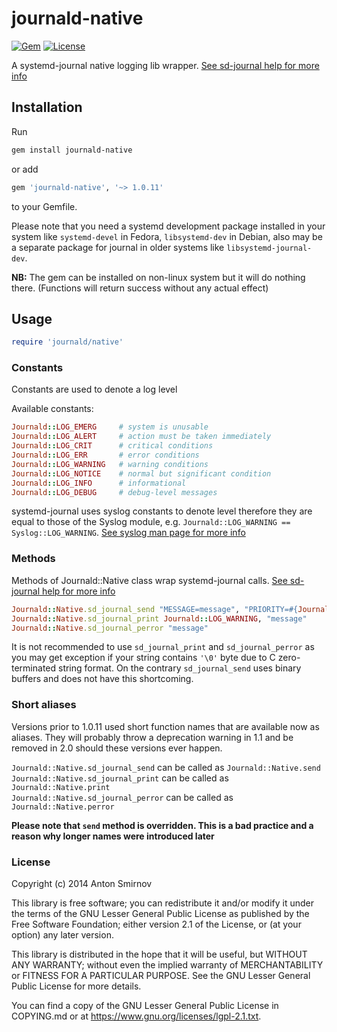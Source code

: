 # journald-native

[![Gem](https://img.shields.io/gem/v/journald-native.svg)](https://rubygems.org/gems/journald-native)
[![License](https://img.shields.io/github/license/sandfoxme/journald-native.svg)](https://www.gnu.org/licenses/lgpl-2.1.txt)

A systemd-journal native logging lib wrapper.
[See sd-journal help for more info](http://www.freedesktop.org/software/systemd/man/sd_journal_print.html)

## Installation

Run

```sh
gem install journald-native
```

or add

```ruby
gem 'journald-native', '~> 1.0.11'
```

to your Gemfile.

Please note that you need a systemd development package installed in your system like `systemd-devel` in Fedora, `libsystemd-dev` in Debian, also may be a separate package for journal in older systems like `libsystemd-journal-dev`.

**NB:** The gem can be installed on non-linux system but it will do nothing there. (Functions will return success without any actual effect)

## Usage

```ruby
require 'journald/native'
```

### Constants

Constants are used to denote a log level

Available constants:

```ruby
Journald::LOG_EMERG     # system is unusable
Journald::LOG_ALERT     # action must be taken immediately
Journald::LOG_CRIT      # critical conditions
Journald::LOG_ERR       # error conditions
Journald::LOG_WARNING   # warning conditions
Journald::LOG_NOTICE    # normal but significant condition
Journald::LOG_INFO      # informational
Journald::LOG_DEBUG     # debug-level messages
```

systemd-journal uses syslog constants to denote level therefore they are equal to those of the Syslog module,
e.g. ```Journald::LOG_WARNING == Syslog::LOG_WARNING```.
[See syslog man page for more info](http://man7.org/linux/man-pages/man3/syslog.3.html)

### Methods

Methods of Journald::Native class wrap systemd-journal calls.
[See sd-journal help for more info](http://www.freedesktop.org/software/systemd/man/sd_journal_print.html)

```ruby
Journald::Native.sd_journal_send "MESSAGE=message", "PRIORITY=#{Journald::LOG_WARNING}"
Journald::Native.sd_journal_print Journald::LOG_WARNING, "message"
Journald::Native.sd_journal_perror "message"
```

It is not recommended to use `sd_journal_print` and `sd_journal_perror` as you may get exception
if your string contains `'\0'` byte due to C zero-terminated string format.
On the contrary `sd_journal_send` uses binary buffers and does not have this shortcoming.

### Short aliases

Versions prior to 1.0.11 used short function names that are available now as aliases.
They will probably throw a deprecation warning in 1.1 and be removed in 2.0 should these versions ever happen.

`Journald::Native.sd_journal_send` can be called as `Journald::Native.send`  
`Journald::Native.sd_journal_print` can be called as `Journald::Native.print`  
`Journald::Native.sd_journal_perror` can be called as `Journald::Native.perror`

**Please note that `send` method is overridden.
This is a bad practice and a reason why longer names were introduced later**

### License

Copyright (c) 2014 Anton Smirnov

This library is free software; you can redistribute it and/or
modify it under the terms of the GNU Lesser General Public
License as published by the Free Software Foundation; either
version 2.1 of the License, or (at your option) any later version.

This library is distributed in the hope that it will be useful,
but WITHOUT ANY WARRANTY; without even the implied warranty of
MERCHANTABILITY or FITNESS FOR A PARTICULAR PURPOSE.  See the GNU
Lesser General Public License for more details.

You can find a copy of the GNU Lesser General Public License
in COPYING.md or at <https://www.gnu.org/licenses/lgpl-2.1.txt>.
